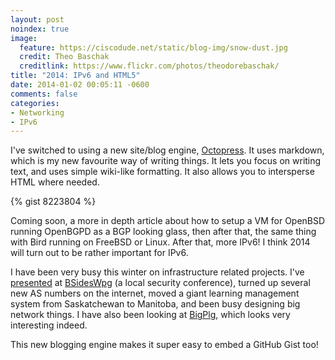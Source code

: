 ```yaml
---
layout: post
noindex: true
image:
  feature: https://ciscodude.net/static/blog-img/snow-dust.jpg
  credit: Theo Baschak
  creditlink: https://www.flickr.com/photos/theodorebaschak/
title: "2014: IPv6 and HTML5"
date: 2014-01-02 00:05:11 -0600
comments: false
categories:
- Networking
- IPv6
---
```

I've switched to using a new site/blog engine, [Octopress](http://octopress.org/). It uses markdown, which is my new favourite way of writing things. It lets you focus on writing text, and uses simple wiki-like formatting. It also allows you to intersperse HTML where needed.

{% gist 8223804 %}

<!--more-->

Coming soon, a more in depth article about how to setup a VM for OpenBSD running OpenBGPD as a BGP looking glass, then after that, the same thing with Bird running on FreeBSD or Linux. After that, more IPv6! I think 2014 will turn out to be rather important for IPv6.

I have been very busy this winter on infrastructure related projects. I've [presented](https://github.com/tbaschak/bsideswpg2013-ISPInfoSec) at [BSidesWpg](http://bsideswpg.ca) (a local security conference), turned up several new AS numbers on the internet, moved a giant learning management system from Saskatchewan to Manitoba, and been busy designing big network things. I have also been looking at [BigPlg](https://github.com/ahebert/BigPlg), which looks very interesting indeed.

This new blogging engine makes it super easy to embed a GitHub Gist too!
